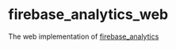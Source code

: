 # firebase_analytics_web

The web implementation of [firebase_analytics][1]

[1]: ../firebase_analytics
